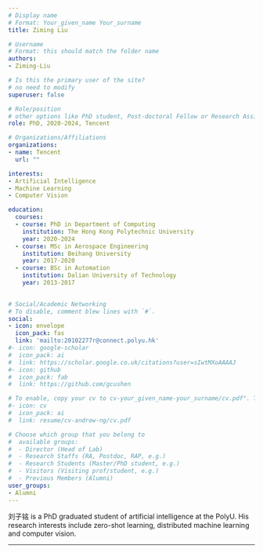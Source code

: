 ```yaml
---
# Display name
# Format: Your_given_name Your_surname 
title: Ziming Liu

# Username
# Format: this should match the folder name
authors:
- Ziming-Liu

# Is this the primary user of the site?
# no need to modify 
superuser: false

# Role/position
# other options like PhD student, Post-doctoral Fellow or Research Assistant, e.g..
role: PhD, 2020-2024, Tencent

# Organizations/Affiliations
organizations:
- name: Tencent
  url: ""

interests:
- Artificial Intelligence
- Machine Learning
- Computer Vision

education:
  courses:
  - course: PhD in Department of Computing
    institution: The Hong Kong Polytechnic University 
    year: 2020-2024
  - course: MSc in Aerospace Engineering
    institution: Beihang University
    year: 2017-2020
  - course: BSc in Automation
    institution: Dalian University of Technology
    year: 2013-2017
  

# Social/Academic Networking
# To disable, comment blew lines with `#`.
social:
- icon: envelope
  icon_pack: fas
  link: 'mailto:20102277r@connect.polyu.hk'
#- icon: google-scholar
#  icon_pack: ai
#  link: https://scholar.google.co.uk/citations?user=sIwtMXoAAAAJ
#- icon: github
#  icon_pack: fab
#  link: https://github.com/gcushen

# To enable, copy your cv to cv-your_given_name-your_surname/cv.pdf". To disable, comment blew lines with `#`.
#- icon: cv
#  icon_pack: ai
#  link: resume/cv-andrew-ng/cv.pdf

# Choose which group that you belong to
#  available groups:
#  - Director (Head of Lab)
#  - Research Staffs (RA, Postdoc, RAP, e.g.)
#  - Research Students (Master/PhD student, e.g.)
#  - Visitors (Visiting prof/student, e.g.)
#  - Previous Members (Alumni)
user_groups:
- Alumni
---
```


刘子铭 is a PhD graduated student of artificial intelligence at the PolyU. His research interests include zero-shot learning, distributed machine learning and computer vision.

---
